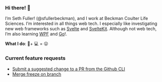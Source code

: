 ### Hi there! 👋 
I’m Seth Fuller! (@sfullerbeckman), and I work at Beckman Coulter Life Sciences. I’m interested in all things web tech. I especially like investigating new web frameworks such as [Svelte](https://svelte.dev/) and [SvelteKit](https://kit.svelte.dev/). Although not web tech, I’m also learning [WPF](https://docs.microsoft.com/en-us/dotnet/desktop/wpf/?view=netdesktop-5.0) and [Go](https://go.dev/)!. 

**What I do**: 🔬+ 💻 = 😮

### Current feature requests
- [Submit a suggested change to a PR from the Github CLI](https://github.com/cli/cli/discussions/5904)
- [Merge freeze on branch](https://github.com/orgs/github-community/discussions/16796)
